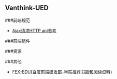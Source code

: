 ## Vanthink-UED
###前端规范
* <a href="ajax-request.md">Ajax请求HTTP api参考</a>

###前端组件

###资源

###其他

+ <a href="https://github.com/fex-team/fex-edu">FEX-EDU(百度前端研发部-学院推荐书籍和阅读资料)</a>
